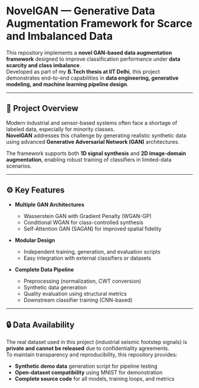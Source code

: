 # NovelGAN — Generative Data Augmentation Framework for Scarce and Imbalanced Data

This repository implements a **novel GAN-based data augmentation framework** designed to improve classification performance under **data scarcity and class imbalance**.  
Developed as part of my **B.Tech thesis at IIT Delhi**, this project demonstrates end-to-end capabilities in **data engineering, generative modeling, and machine learning pipeline design**.

---

## 🧭 Project Overview

Modern industrial and sensor-based systems often face a shortage of labeled data, especially for minority classes.  
**NovelGAN** addresses this challenge by generating realistic synthetic data using advanced **Generative Adversarial Network (GAN)** architectures.

The framework supports both **1D signal synthesis** and **2D image-domain augmentation**, enabling robust training of classifiers in limited-data scenarios.

---

## ⚙️ Key Features

- **Multiple GAN Architectures**
  - Wasserstein GAN with Gradient Penalty (WGAN-GP)
  - Conditional WGAN for class-controlled synthesis
  - Self-Attention GAN (SAGAN) for improved spatial fidelity

- **Modular Design**
  - Independent training, generation, and evaluation scripts
  - Easy integration with external classifiers or datasets

- **Complete Data Pipeline**
  - Preprocessing (normalization, CWT conversion)
  - Synthetic data generation
  - Quality evaluation using structural metrics
  - Downstream classifier training (CNN-based)

---

## 🔒 Data Availability

The real dataset used in this project (industrial seismic footstep signals) is **private and cannot be released** due to confidentiality agreements.  
To maintain transparency and reproducibility, this repository provides:

- **Synthetic demo data** generation script for pipeline testing  
- **Open-dataset compatibility** using MNIST for demonstration  
- **Complete source code** for all models, training loops, and metrics

